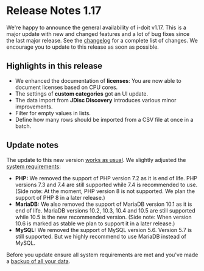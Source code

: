 # Release Notes 1.17

We're happy to announce the general availability of i-doit v1.17. This is a major update with new and changed features and a lot of bug fixes since the last major release. See the [changelog](../changelogs/changelog-1.17.x/changelog-1.17.md) for a complete list of changes. We encourage you to update to this release as soon as possible.

Highlights in this release
--------------------------

*   We enhanced the documentation of **licenses**: You are now able to document licenses based on CPU cores.
*   The settings of **custom categories** got an UI update.
*   The data import from **JDisc Discovery** introduces various minor improvements.
*   Filter for empty values in lists.
*   Define how many rows should be imported from a CSV file at once in a batch.

Update notes
------------

The update to this new version [works as usual](../../wartung-und-betrieb/update-einspielen.md). We slightly adjusted the [system requirements](../../installation/systemvoraussetzungen.md):

*   **PHP:** We removed the support of PHP version 7.2 as it is end of life. PHP versions 7.3 and 7.4 are still supported while 7.4 is recommended to use. (Side note: At the moment, PHP version 8 is not supported. We plan the support of PHP 8 in a later release.)
*   **MariaDB:** We also removed the support of MariaDB version 10.1 as it is end of life. MariaDB versions 10.2, 10.3, 10.4 and 10.5 are still supported while 10.5 is the new recommended version. (Side note: When version 10.6 is marked as stable we plan to support it in a later release.)
*   **MySQL:** We removed the support of MySQL version 5.6. Version 5.7 is still supported. But we highly recommend to use MariaDB instead of MySQL.

Before you update ensure all system requirements are met and you've made a [backup of all your data](../../wartung-und-betrieb/daten-sichern-und-wiederherstellen/index.md).
